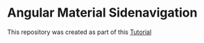 # Angular Material Sidenavigation
This repository was created as part of this [Tutorial](https://dev.to/davidihl/how-to-create-a-responsive-sidebar-and-mini-navigation-with-material-angular-o5l)
